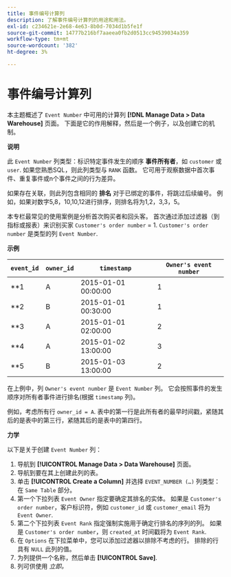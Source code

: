 ```yaml
---
title: 事件编号计算列
description: 了解事件编号计算列的用途和用法。
exl-id: c234621e-2e68-4e63-8b0d-7034d1b5fe1f
source-git-commit: 14777b216bf7aaeea0fb2d0513cc94539034a359
workflow-type: tm+mt
source-wordcount: '382'
ht-degree: 3%

---
```


# 事件编号计算列

本主题概述了 `Event Number` 中可用的计算列 **[!DNL Manage Data > Data Warehouse]** 页面。 下面是它的作用解释，然后是一个例子，以及创建它的机制。

**说明**

此 `Event Number` 列类型：标识特定事件发生的顺序 **事件所有者**，如 `customer` 或 `user`. 如果您熟悉SQL，则此列类型与 `RANK` 函数。 它可用于观察数据中首次事件、重复事件或n个事件之间的行为差异。

如果存在关联，则此列包含相同的 **排名** 对于已绑定的事件，将跳过后续编号。 例如，如果对数字5,8，10,10,12进行排序，则排名将为1,2，3,3，5。

本专栏最常见的使用案例是分析首次购买者和回头客。 首次通过添加过滤器（到指标或报表）来识别买家 `Customer's order number` = 1. `Customer's order number` 是类型的列 `Event Number`.

**示例**

| **`event_id`** | **`owner_id`** | **`timestamp`** | **`Owner's event number`** |
|--- |--- |--- |--- |
| **1 | A | 2015-01-01 00:00:00 | 1 |
| **2 | B | 2015-01-01 00:30:00 | 1 |
| **3 | A | 2015-01-01 02:00:00 | 2 |
| **4 | A | 2015-01-02 13:00:00 | 3 |
| **5 | B | 2015-01-03 13:00:00 | 2 |

在上例中，列 `Owner's event number` 是 `Event Number` 列。 它会按照事件的发生顺序对所有者事件进行排名(根据 `timestamp` 列)。

例如，考虑所有行 `owner_id = A`. 表中的第一行是此所有者的最早时间戳，紧随其后的是表中的第三行，紧随其后的是表中的第四行。

**力学**

以下是关于创建 `Event Number` 列：

1. 导航到 **[!UICONTROL Manage Data > Data Warehouse]** 页面。
1. 导航到要在其上创建此列的表。
1. 单击 **[!UICONTROL Create a Column]** 并选择 `EVENT_NUMBER (…)` 列类型：在 `Same Table` 部分。
1. 第一个下拉列表 `Event Owner` 指定要确定其排名的实体。 如果是 `Customer's order number`，客户标识符，例如 `customer_id` 或 `customer_email` 将为 `Event Owner`.
1. 第二个下拉列表 `Event Rank` 指定强制实施用于确定行排名的序列的列。 如果是 `Customer's order number`，则 `created_at` 时间戳将为 `Event Rank`.
1. 在 `Options` 在下拉菜单中，您可以添加过滤器以排除不考虑的行。 排除的行具有 `NULL` 此列的值。
1. 为列提供一个名称，然后单击 **[!UICONTROL Save]**.
1. 列可供使用 _立即。_
